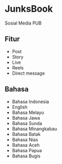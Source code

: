 # JunksBook
Sosial Media PUB

## Fitur
-   Post
-   Story
-   Live
-   Reels
-   Direct message

## Bahasa
-   Bahasa Indonesia
-   English
-   Bahasa Melayu
-   Bahasa Jawa
-   Bahasa Sunda
-   Bahasa Minangkabau
-   Bahasa Batak
-   Bahasa Nias
-   Bahasa Aceh
-   Bahasa Papua
-   Bahasa Bugis